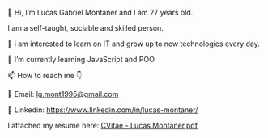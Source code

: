 👋 Hi, I’m Lucas Gabriel Montaner and I am 27 years old.

I am a self-taught, sociable and skilled person.

👀 i am interested to learn on IT and grow up to new technologies every day.

🌱 I’m currently learning JavaScript and POO

📫 How to reach me 👇

📧 Email: lg.mont1995@gmail.com

📌 Linkedin: https://www.linkedin.com/in/lucas-montaner/

I attached my resume here: [CVitae - Lucas Montaner.pdf](https://github.com/lukitas95/lukitas95/files/9529712/CVitae.-.Lucas.Montaner.pdf)


